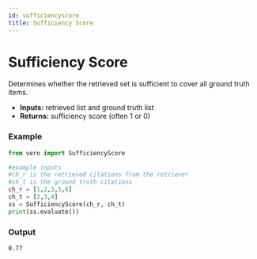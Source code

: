 ```yaml
---
id: sufficiencyscore
title: Sufficiency Score
---
```


# **Sufficiency Score**

Determines whether the retrieved set is sufficient to cover all ground truth items.

* **Inputs:** retrieved list and ground truth list  
* **Returns:** sufficiency score (often 1 or 0)

### **Example**
```py
from vero import SufficiencyScore

#example inputs
#ch_r is the retrieved citations from the retriever
#ch_t is the ground truth citations
ch_r = [1,2,3,5,6]
ch_t = [2,3,4]
ss = SufficiencyScore(ch_r, ch_t)
print(ss.evaluate())
```

### **Output**
```text
0.77
